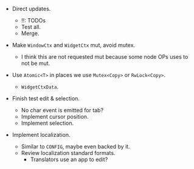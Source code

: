 * Direct updates.
    - !!: TODOs
    - Test all.
    - Merge.

* Make `WindowCtx` and `WidgetCtx` mut, avoid mutex.
    - I think this are not requested mut because some node OPs uses to not be mut.
* Use `Atomic<T>` in places we use `Mutex<Copy>` or `RwLock<Copy>`.
    - `WidgetCtxData`.

* Finish test edit & selection.
    - No char event is emitted for tab?
    - Implement cursor position.
    - Implement selection.

* Implement localization.
    - Similar to `CONFIG`, maybe even backed by it.
    - Review localization standard formats.
        - Translators use an app to edit?